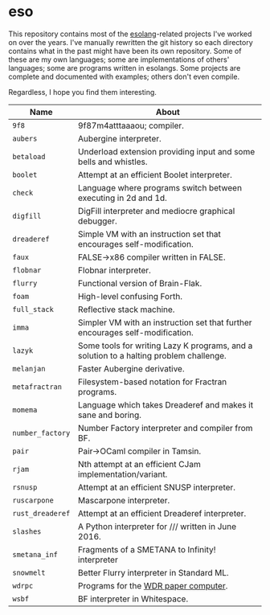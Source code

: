 # eso

This repository contains most of the [esolang](https://en.wikipedia.org/wiki/Esoteric_programming_language)-related projects I've worked on over the years. I've manually rewritten the git history so each directory contains what in the past might have been its own repository. Some of these are my own languages; some are implementations of others' languages; some are programs written in esolangs. Some projects are complete and documented with examples; others don't even compile.

Regardless, I hope you find them interesting.

| Name     | About
| -------- | -----------------------
| `9f8`            | 9f87m4atttaaaou; compiler.
| `aubers`         | Aubergine interpreter.
| `betaload`       | Underload extension providing input and some bells and whistles.
| `boolet`         | Attempt at an efficient Boolet interpreter.
| `check`          | Language where programs switch between executing in 2d and 1d.
| `digfill`        | DigFill interpreter and mediocre graphical debugger.
| `dreaderef`      | Simple VM with an instruction set that encourages self-modification.
| `faux`           | FALSE→x86 compiler written in FALSE.
| `flobnar`        | Flobnar interpreter.
| `flurry`         | Functional version of Brain-Flak.
| `foam`           | High-level confusing Forth.
| `full_stack`     | Reflective stack machine.
| `imma`           | Simpler VM with an instruction set that further encourages self-modification.
| `lazyk`          | Some tools for writing Lazy K programs, and a solution to a halting problem challenge.
| `melanjan`       | Faster Aubergine derivative.
| `metafractran`   | Filesystem-based notation for Fractran programs.
| `momema`         | Language which takes Dreaderef and makes it sane and boring.
| `number_factory` | Number Factory interpreter and compiler from BF.
| `pair`           | Pair→OCaml compiler in Tamsin.
| `rjam`           | Nth attempt at an efficient CJam implementation/variant.
| `rsnusp`         | Attempt at an efficient SNUSP interpreter.
| `ruscarpone`     | Mascarpone interpreter.
| `rust_dreaderef` | Attempt at an efficient Dreaderef interpreter.
| `slashes`        | A Python interpreter for /// written in June 2016.
| `smetana_inf`    | Fragments of a SMETANA to Infinity! interpreter
| `snowmelt`       | Better Flurry interpreter in Standard ML.
| `wdrpc`          | Programs for the [WDR paper computer](https://en.wikipedia.org/wiki/WDR_paper_computer).
| `wsbf`           | BF interpreter in Whitespace.
